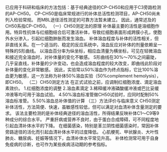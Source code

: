 


已应用于科研和临床的方法包括：基于经典途径的CP-CH50和应用于C3旁路检测的AP-CH50。
CP-CH50是临床常规进行的补体总活性检测项目，AP-CH50尚未列入检验常规。
而MBL途径活性测定的可靠方法暂未建立。
因此，通常述及的CH50系指CP-CH50。
（一）CH50测定法的原理
补体最主要的活性是溶细胞作用。特异性抗体与红细胞结合后可激活补体，导致红细胞表面形成跨膜小孔，使胞外水分渗入，引起红细胞肿胀而发生溶血。
补体溶血程度与补体的活性相关，但非直线关系。在一个适当的、稳定的反应系统中，溶血反应对补体的剂量依赖呈一特殊的S形曲线。
以溶血百分率为纵坐标，相应血清量为横坐标，可见在轻微溶血和接近完全溶血时，对补体量的变化不敏感。
S形曲线在30%～70%之间最陡，几乎呈直线，补体量的少许变动，也会造成溶血程度的较大改变，即曲线此阶段对补体量的变化非常敏感。
因此，实验常以50%溶血作为终点指标，它比100%溶血更为敏感，这一方法称为补体50%溶血实验（50%complement hemolysis），即CH50。
（二）CH50测定方法
在正式试验之前，应调制红细胞浓度、滴定溶血素效价。
1.红细胞浓度的调整
2.溶血素滴定
3.稀释缓冲液磷酸缓冲液或巴比妥缓冲液等均可用于溶血试验。
4.50%溶血标准管做CH50试验时，应同时配制50%溶血标准管。
5.50%溶血总补体值的计算
（三）方法评价与临床意义
CH50测定补体活性，方法简便、快速，虽敏感性较低，但可以满足对血清补体含量测定的要求。
该法主要检测的是补体经典途径的溶血活性，所得结果反映补体C1～C9等9种成分的综合水平。
严重肝病或营养不良时，由于蛋白合成障碍，可不同程度地引起血清补体水平的下降。
在细菌感染，特别是革兰阴性细菌感染时，常因补体旁路途径的活化而引起血清补体水平的过度降低。
心肌梗死、甲状腺炎、大叶性肺炎、糖尿病、妊娠等情况下，血清补体水平常见升高。
补体检测常可用于自身免疫病的诊断，也可作为某些疾病活动期的参考指标。 
